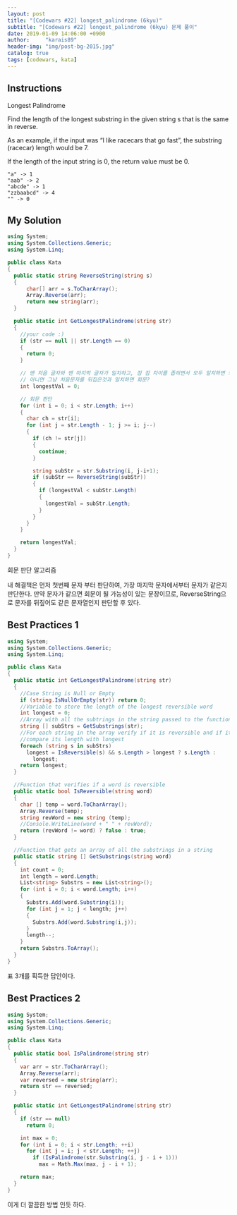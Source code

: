 ```yaml
---
layout: post
title: "[Codewars #22] longest_palindrome (6kyu)"
subtitle: "[Codewars #22] longest_palindrome (6kyu) 문제 풀이"
date: 2019-01-09 14:06:00 +0900
author:     "karais89"
header-img: "img/post-bg-2015.jpg"
catalog: true
tags: [codewars, kata]
---
```


## Instructions

Longest Palindrome

Find the length of the longest substring in the given string s that is the same in reverse.

As an example, if the input was “I like racecars that go fast”, the substring (racecar) length would be 7.

If the length of the input string is 0, the return value must be 0.

```
"a" -> 1
"aab" -> 2
"abcde" -> 1
"zzbaabcd" -> 4
"" -> 0
```

## My Solution

```csharp
using System;
using System.Collections.Generic;
using System.Linq;

public class Kata
{
  public static string ReverseString(string s)
  {
      char[] arr = s.ToCharArray();
      Array.Reverse(arr);
      return new string(arr);
  }

  public static int GetLongestPalindrome(string str)
  {
    //your code :)
    if (str == null || str.Length == 0)
    {
      return 0;
    }

    // 맨 처음 글자와 맨 마지막 글자가 일치하고, 점 점 차이를 좁히면서 모두 일치하면 회문이다?
    // 아니면 그냥 처음문자를 뒤집은것과 일치하면 회문?
    int longestVal = 0;

    // 회문 판단
    for (int i = 0; i < str.Length; i++)
    {
      char ch = str[i];
      for (int j = str.Length - 1; j >= i; j--)
      {
        if (ch != str[j])
        {
          continue;
        }

        string subStr = str.Substring(i, j-i+1);
        if (subStr == ReverseString(subStr))
        {
          if (longestVal < subStr.Length)
          {
            longestVal = subStr.Length;
          }
        }
      }
    }

    return longestVal;
  }
}
```

회문 판단 알고리즘

내 해결책은 먼저 첫번째 문자 부터 판단하여, 가장 마지막 문자에서부터 문자가 같은지 판단한다.
만약 문자가 같으면 회문이 될 가능성이 있는 문장이므로, ReverseString으로 문자를 뒤짚어도 같은 문자열인지 판단할 후 있다.

## Best Practices 1

```csharp
using System;
using System.Collections.Generic;
using System.Linq;

public class Kata
{
  public static int GetLongestPalindrome(string str)
  {
    //Case String is Null or Empty
    if (string.IsNullOrEmpty(str)) return 0;
    //Variable to store the length of the longest reversible word
    int longest = 0;
    //Array with all the subtrings in the string passed to the function
    string [] subStrs = GetSubstrings(str);
    //For each string in the array verify if it is reversible and if it is,
    //compare its length with longest
    foreach (string s in subStrs)
      longest = IsReversible(s) && s.Length > longest ? s.Length :
        longest;
    return longest;
  }

  //Function that verifies if a word is reversible
  public static bool IsReversible(string word)
  {
    char [] temp = word.ToCharArray();
    Array.Reverse(temp);
    string revWord = new string (temp);
    //Console.WriteLine(word + " " + revWord);
    return (revWord != word) ? false : true;
  }

  //Function that gets an array of all the substrings in a string
  public static string [] GetSubstrings(string word)
  {
    int count = 0;
    int length = word.Length;
    List<string> Substrs = new List<string>();
    for (int i = 0; i < word.Length; i++)
    {
      Substrs.Add(word.Substring(i));
      for (int j = 1; j < length; j++)
      {
        Substrs.Add(word.Substring(i,j));
      }
      length--;
    }
    return Substrs.ToArray();
  }
}
```

표 3개를 획득한 답안이다.

## Best Practices 2

```csharp
using System;
using System.Collections.Generic;
using System.Linq;

public class Kata
{
  public static bool IsPalindrome(string str)
  {
    var arr = str.ToCharArray();
    Array.Reverse(arr);
    var reversed = new string(arr);
    return str == reversed;
  }

  public static int GetLongestPalindrome(string str)
  {
    if (str == null)
      return 0;

    int max = 0;
    for (int i = 0; i < str.Length; ++i)
      for (int j = i; j < str.Length; ++j)
        if (IsPalindrome(str.Substring(i, j - i + 1)))
          max = Math.Max(max, j - i + 1);

    return max;
  }
}
```

이게 더 깔끔한 방법 인듯 하다.